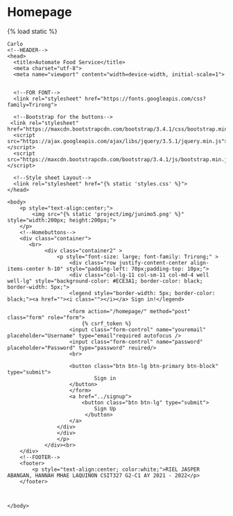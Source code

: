 # Homepage
{% load static %}
<!DOCTYPE html>

<html lang="en">
	
	Carlo 
	<!--HEADER-->
	<head>
	  <title>Automate Food Service</title>
	  <meta charset="utf-8">
	  <meta name="viewport" content="width=device-width, initial-scale=1">
        

      <!--FOR FONT-->
      <link rel="stylesheet" href="https://fonts.googleapis.com/css?family=Trirong">

      <!--Bootstrap for the buttons-->
	 <link rel="stylesheet" href="https://maxcdn.bootstrapcdn.com/bootstrap/3.4.1/css/bootstrap.min.css">
	  <script src="https://ajax.googleapis.com/ajax/libs/jquery/3.5.1/jquery.min.js"></script>
	  <script src="https://maxcdn.bootstrapcdn.com/bootstrap/3.4.1/js/bootstrap.min.js"></script>
	  
	  <!--Style sheet Layout-->
	  <link rel="stylesheet" href="{% static 'styles.css' %}">
	</head>
	
	<body>
        <p style="text-align:center;">
            <img src="{% static 'project/img/junimo5.png' %}" style="width:200px; height:200px;">
        </p>
        <!--Homebuttons-->
		<div class="container">
           <br>
                <div class="container2" >
                    <p style="font-size: large; font-family: Trirong;" >
                        <div class="row justify-content-center align-items-center h-10" style="padding-left: 70px;padding-top: 10px;">
                        <div class="col-lg-11 col-sm-11 col-md-4 well well-lg" style="background-color: #ECE3A1; border-color: black; border-width: 5px;">
                        <legend style="border-width: 5px; border-color: black;"><a href=""><i class=""></i></a> Sign in!</legend>
                        
                        <form action="/homepage/" method="post" class="form" role="form">
                            {% csrf_token %}
                        <input class="form-control" name="youremail" placeholder="Username" type="email"required autofocus />
                        <input class="form-control" name="password" placeholder="Password" type="password" reuired/>
                        <br>
                         
                        <button class="btn btn-lg btn-primary btn-block" type="submit">
                                Sign in
                        </button>        
                        </form>
                        <a href="../signup">
                            <button class="btn btn-lg" type="submit">
                                Sign Up
                             </button>
                        </a>
                    </div>
                    </div>
                    </p>
                </div><br>
        </div>
		<!--FOOTER-->
		<footer>
			<p style="text-align:center; color:white;">RIEL JASPER ABANGAN, HANNAH MHAE LAQUINON CSIT327 G2-C1 AY 2021 - 2022</p>
		</footer>
		
	
	
	</body>


</html>
